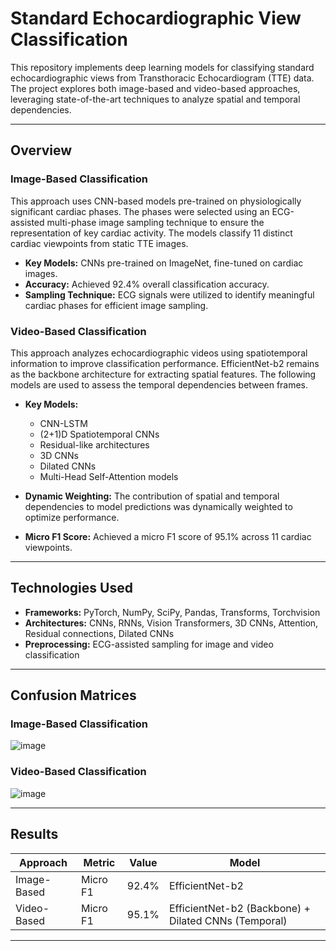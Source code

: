 # Standard Echocardiographic View Classification

This repository implements deep learning models for classifying standard echocardiographic views from Transthoracic Echocardiogram (TTE) data. The project explores both image-based and video-based approaches, leveraging state-of-the-art techniques to analyze spatial and temporal dependencies.

---

## **Overview**

### **Image-Based Classification**
This approach uses CNN-based models pre-trained on physiologically significant cardiac phases. The phases were selected using an ECG-assisted multi-phase image sampling technique to ensure the representation of key cardiac activity. The models classify 11 distinct cardiac viewpoints from static TTE images.

- **Key Models:** CNNs pre-trained on ImageNet, fine-tuned on cardiac images.
- **Accuracy:** Achieved 92.4% overall classification accuracy.
- **Sampling Technique:** ECG signals were utilized to identify meaningful cardiac phases for efficient image sampling.

### **Video-Based Classification**
This approach analyzes echocardiographic videos using spatiotemporal information to improve classification performance. EfficientNet-b2 remains as the backbone architecture for extracting spatial features. The following models are used to assess the temporal dependencies between frames.

- **Key Models:**
  - CNN-LSTM
  - (2+1)D Spatiotemporal CNNs
  - Residual-like architectures
  - 3D CNNs
  - Dilated CNNs
  - Multi-Head Self-Attention models

- **Dynamic Weighting:** The contribution of spatial and temporal dependencies to model predictions was dynamically weighted to optimize performance.
- **Micro F1 Score:** Achieved a micro F1 score of 95.1% across 11 cardiac viewpoints.

---

## **Technologies Used**

- **Frameworks:** PyTorch, NumPy, SciPy, Pandas, Transforms, Torchvision
- **Architectures:** CNNs, RNNs, Vision Transformers, 3D CNNs, Attention, Residual connections, Dilated CNNs
- **Preprocessing:** ECG-assisted sampling for image and video classification

---

## **Confusion Matrices**

### Image-Based Classification
![image](https://github.com/user-attachments/assets/3ba5595f-bb1e-40f1-a94e-1ad08773bc60)


### Video-Based Classification
![image](https://github.com/user-attachments/assets/f3649b4b-da8d-42c4-8494-a2fbe30818d3)





---

## **Results**

| Approach          | Metric       | Value     |  Model 
|-------------------|--------------|-----------|-----------
| Image-Based       | Micro F1     | 92.4%     | EfficientNet-b2
| Video-Based       | Micro F1     | 95.1%     | EfficientNet-b2 (Backbone) + Dilated CNNs (Temporal)

---

